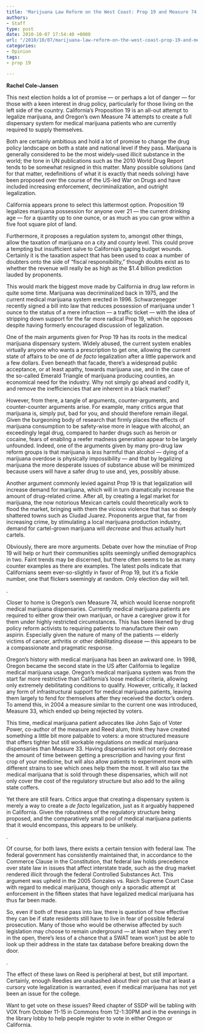 ```yaml
---
title: 'Marijuana Law Reform on the West Coast: Prop 19 and Measure 74'
authors:
- Staff
type: post
date: 2010-10-07 17:54:40 +0000
url: "/2010/10/07/marijuana-law-reform-on-the-west-coast-prop-19-and-measure-74/"
categories:
- Opinion
tags:
- prop 19

---
```

**Rachel Cole-Jansen**

This next election holds a lot of promise — or perhaps a lot of danger — for those with a keen interest in drug policy, particularly for those living on the left side of the country. California&#8217;s Proposition 19 is an all-out attempt to legalize marijuana, and Oregon&#8217;s own Measure 74 attempts to create a full dispensary system for medical marijuana patients who are currently required to supply themselves.

Both are certainly ambitious and hold a lot of promise to change the drug policy landscape on both a state and national level if they pass. Marijuana is generally considered to be the most widely-used illicit substance in the world; the tone in UN publications such as the 2010 World Drug Report tends to be somewhat resigned in this matter. Many possible solutions (and for that matter, redefinitions of what it is exactly that needs solving) have been proposed over the course of the US-led War on Drugs and have included increasing enforcement, decriminalization, and outright legalization.

California appears prone to select this lattermost option. Proposition 19 legalizes marijuana possession for anyone over 21 — the current drinking age — for a quantity up to one ounce, or as much as you can grow within a five foot square plot of land.

Furthermore, it proposes a regulation system to, amongst other things, allow the taxation of marijuana on a city and county level. This could prove a tempting but insufficient salve to California&#8217;s gaping budget wounds. Certainly it is the taxation aspect that has been used to coax a number of doubters onto the side of “fiscal responsibility,” though doubts exist as to whether the revenue will really be as high as the $1.4 billion prediction lauded by proponents.

This would mark the biggest move made by California in drug law reform in quite some time. Marijuana was decriminalized back in 1975, and the current medical marijuana system erected in 1996. Schwarzenegger recently signed a bill into law that reduces possession of marijuana under 1 ounce to the status of a mere infraction — a traffic ticket — with the idea of stripping down support for the far more radical Prop 19, which he opposes despite having formerly encouraged discussion of legalization.

One of the main arguments given for Prop 19 has its roots in the medical marijuana dispensary system. Widely abused, the current system enables virtually anyone who wants a prescription to get one, allowing the current state of affairs to be one of _de facto_ legalization after a little paperwork and a few dollars. Even beneath that facade, there&#8217;s a widespread public acceptance, or at least apathy, towards marijuana use, and in the case of the so-called Emerald Triangle of marijuana producing counties, an economical need for the industry. Why not simply go ahead and codify it, and remove the inefficiencies that are inherent in a black market?

However, from there, a tangle of arguments, counter-arguments, and counter-counter arguments arise. For example, many critics argue that marijuana is, simply put, bad for you, and should therefore remain illegal. Given the burgeoning body of research that firmly places the effects of marijuana consumption to be safety-wise more in league with alcohol, an exceedingly legal drug, compared to harder drugs such as heroin or cocaine, fears of enabling a reefer madness generation appear to be largely unfounded. Indeed, one of the arguments given by many pro-drug law reform groups is that marijuana is _less_ harmful than alcohol — dying of a marijuana overdose is physically impossibility — and that by legalizing marijuana the more desperate issues of substance abuse will be minimized because users will have a safer drug to use and, yes, possibly abuse.

Another argument commonly levied against Prop 19 is that legalization will increase demand for marijuana, which will in turn dramatically increase the amount of drug-related crime. After all, by creating a legal market for marijuana, the now notorious Mexican cartels could theoretically work to flood the market, bringing with them the vicious violence that has so deeply shattered towns such as Ciudad Juarez. Proponents argue that, far from increasing crime, by stimulating a local marijuana production industry, demand for cartel-grown marijuana will _decrease_ and thus actually hurt cartels.

Obviously, there are more arguments. Debate over how the minutiae of Prop 19 will help or hurt their communities splits seemingly unified demographics in two. Faint trends may be discerned, but there often seems to be as many counter examples as there are examples. The latest polls indicate that Californians seem ever-so-slightly in favor of Prop 19, but it&#8217;s a fickle number, one that flickers seemingly at random. Only election day will tell.

.

Closer to home is Oregon&#8217;s own Measure 74, which would license nonprofit medical marijuana dispensaries. Currently medical marijuana patients are required to either grow their own marijuan, or have a caregiver grow it for them under highly restricted circumstances. This has been likened by drug policy reform activists to requiring patients to manufacture their own aspirin. Especially given the nature of many of the patients — elderly victims of cancer, arthritis or other debilitating disease — this appears to be a compassionate and pragmatic response.

Oregon&#8217;s history with medical marijuana has been an awkward one. In 1998, Oregon became the second state in the US after California to legalize medical marijuana usage. Oregon&#8217;s medical marijuana system was from the start far more restrictive than California&#8217;s loose medical criteria, allowing only extremely debilitating conditions to qualify. However, critically, it lacked any form of infrastructural support for medical marijuana patients, leaving them largely to fend for themselves after they received the doctor&#8217;s orders. To amend this, in 2004 a measure similar to the current one was introduced, Measure 33, which ended up being rejected by voters.

This time, medical marijuana patient advocates like John Sajo of Voter Power, co-author of the measure and Reed alum, think they have created something a little bit more palpable to voters: a more structured measure that offers tighter but still workable regulations on medical marijuana dispensaries than Measure 33. Having dispensaries will not only decrease the amount of time between getting a prescription and having your first crop of your medicine, but will also allow patients to experiment more with different strains to see which ones help them the most. It will also tax the medical marijuana that is sold through these dispensaries, which will not only cover the cost of the regulatory structure but also add to the ailing state coffers.

Yet there are still fears. Critics argue that creating a dispensary system is merely a way to create a _de facto_ legalization, just as it arguably happened in California. Given the robustness of the regulatory structure being proposed, and the comparatively small pool of medical marijuana patients that it would encompass, this appears to be unlikely.

.

Of course, for both laws, there exists a certain tension with federal law. The federal government has consistently maintained that, in accordance to the Commerce Clause in the Constitution, that federal law holds precedence over state law in issues that affect interstate trade, such as the drug market rendered illicit through the federal Controlled Substances Act. This argument was upheld in the 2005 Gonzales vs. Raich Supreme Court Case with regard to medical marijuana, though only a sporadic attempt at enforcement in the fifteen states that have legalized medical marijuana has thus far been made.

So, even if both of these pass into law, there is question of how effective they can be if state residents still have to live in fear of possible federal prosecution. Many of those who would be otherwise affected by such legislation may choose to remain underground — at least when they aren&#8217;t in the open, there&#8217;s less of a chance that a SWAT team won&#8217;t just be able to look up their address in the state tax database before breaking down the door.

.

The effect of these laws on Reed is peripheral at best, but still important. Certainly, enough Reedies are unabashed about their pot use that at least a cursory vote legalization is warranted, even if medical marijuana has not yet been an issue for the college.

Want to get vote on these issues? Reed chapter of SSDP will be tabling with VOX from October 11-15 in Commons from 12-1:30PM and in the evenings in the library lobby to help people register to vote in either Oregon or California.